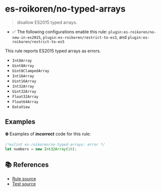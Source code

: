 # es-roikoren/no-typed-arrays
> disallow ES2015 typed arrays.

- ✅ The following configurations enable this rule: `plugin:es-roikoren/no-new-in-es2015`, `plugin:es-roikoren/restrict-to-es3`, and `plugin:es-roikoren/restrict-to-es5`

This rule reports ES2015 typed arrays as errors.

- `Int8Array`
- `Uint8Array`
- `Uint8ClampedArray`
- `Int16Array`
- `Uint16Array`
- `Int32Array`
- `Uint32Array`
- `Float32Array`
- `Float64Array`
- `DataView`

## Examples

⛔ Examples of **incorrect** code for this rule:

```js
/*eslint es-roikoren/no-typed-arrays: error */
let numbers = new Int32Array(10);
```

## 📚 References

- [Rule source](https://github.com/roikoren755/eslint-plugin-es/blob/v2.0.3/src/rules/no-typed-arrays.ts)
- [Test source](https://github.com/roikoren755/eslint-plugin-es/blob/v2.0.3/tests/src/rules/no-typed-arrays.ts)
